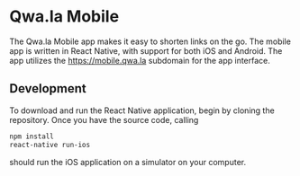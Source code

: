 # Qwa.la Mobile

The Qwa.la Mobile app makes it easy to shorten links on the go. The mobile app
is written in React Native, with support for both iOS and Android. The app
utilizes the https://mobile.qwa.la subdomain for the app interface.

## Development

To download and run the React Native application, begin by cloning the
repository. Once you have the source code, calling

```bash
npm install
react-native run-ios
```

should run the iOS application on a simulator on your computer.
